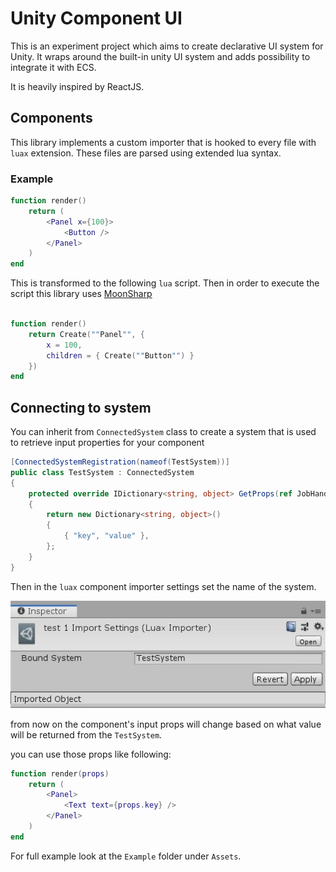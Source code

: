 # Unity Component UI

This is an experiment project which aims to create declarative UI system for Unity. It wraps around the built-in unity UI system and adds possibility to integrate it with ECS.

It is heavily inspired by ReactJS.

## Components

This library implements a custom importer that is hooked to every file with `luax` extension. These files are parsed using extended lua syntax.

### Example

```lua
function render()
    return (
        <Panel x={100}>
            <Button />
        </Panel>
    )
end
```

This is transformed to the following `lua` script. Then in order to execute the script this library uses [MoonSharp](https://github.com/moonsharp-devs/moonsharp)

```lua

function render()
    return Create(""Panel"", {
        x = 100,
        children = { Create(""Button"") } 
    })
end
```

## Connecting to system

You can inherit from `ConnectedSystem` class to create a system that is used to retrieve input properties for your component

```csharp
[ConnectedSystemRegistration(nameof(TestSystem))]
public class TestSystem : ConnectedSystem
{
    protected override IDictionary<string, object> GetProps(ref JobHandle inputDeps)
    {
        return new Dictionary<string, object>()
        {
            { "key", "value" },
        };
    }
}
```

Then in the `luax` component importer settings set the name of the system.

![Connected system](Images/connected-system.jpg)

from now on the component's input props will change based on what value will be returned from the `TestSystem`.

you can use those props like following:

```lua
function render(props)
    return (
        <Panel>
            <Text text={props.key} />
        </Panel>
    )
end
```

For full example look at the `Example` folder under `Assets`.